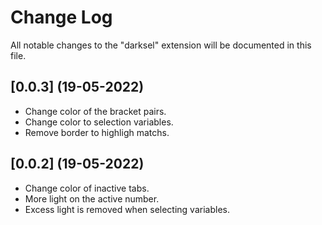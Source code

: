 # Change Log

All notable changes to the "darksel" extension will be documented in this file.

## [0.0.3] (19-05-2022)

- Change color of the bracket pairs.
- Change color to selection variables.
- Remove border to highligh matchs.

## [0.0.2] (19-05-2022)

- Change color of inactive tabs.
- More light on the active number.
- Excess light is removed when selecting variables.